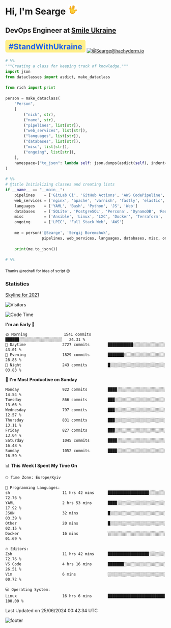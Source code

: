# Hi, I'm Searge <img src="images/vulcan.webp" style="display: inline-block; margin: 0; height: 2rem" alt="Vulcan salute" />

## DevOps Engineer at [Smile Ukraine](https://smile-ukraine.com/en)

[![Stand With Ukraine](https://raw.githubusercontent.com/vshymanskyy/StandWithUkraine/main/badges/StandWithUkraine.svg)](https://stand-with-ukraine.pp.ua)
<a rel="me" href="https://hachyderm.io/@Searge">![@Searge@hachyderm.io](https://img.shields.io/badge/-@Searge-%232B90D9?logo=mastodon&logoColor=white)</a>

```python
# %%
"""Creating a class for keeping track of knowledge."""
import json
from dataclasses import asdict, make_dataclass

from rich import print

person = make_dataclass(
    "Person",
    [
        ("nick", str),
        ("name", str),
        ("pipelines", list[str]),
        ("web_services", list[str]),
        ("languages", list[str]),
        ("databases", list[str]),
        ("misc", list[str]),
        ("ongoing", list[str]),
    ],
    namespace={"to_json": lambda self: json.dumps(asdict(self), indent=4)},
)

# %%
# @title Initializing classes and creating lists
if __name__ == "__main__":
    pipelines    = ['GitLab Ci', 'GitHub Actions', 'AWS CodePipeline', 'Jenkins']
    web_services = ['nginx', 'apache', 'varnish', 'fastly', 'elastic', 'solr']
    languages    = ['YAML', 'Bash', 'Python', 'JS', 'Web']
    databases    = ['SQLite', 'PostgreSQL', 'Percona', 'DynamoDB', 'Redis']
    misc         = ['Ansible', 'Linux', 'LXC', 'Docker', 'Terraform', 'AWS']
    ongoing      = ['LPIC', 'Full Stack Web', 'AWS']

    me = person('@Searge', 'Sergij Boremchuk',
                pipelines, web_services, languages, databases, misc, ongoing)

    print(me.to_json())

# %%

```

<sub>Thanks @rednafi for idea of script :wink:</sub>

### Statistics

[Skyline for 2021](https://skyline.github.com/Searge/2021)

![Visitors](https://komarev.com/ghpvc/?username=searge&label=Profile%20views&color=0e75b6&style=flat) 
<!--START_SECTION:waka-->
![Code Time](http://img.shields.io/badge/Code%20Time-2%2C607%20hrs%2030%20mins-blue)

**I'm an Early 🐤** 

```text
🌞 Morning                1541 commits        ██████░░░░░░░░░░░░░░░░░░░   24.31 % 
🌆 Daytime                2727 commits        ███████████░░░░░░░░░░░░░░   43.01 % 
🌃 Evening                1829 commits        ███████░░░░░░░░░░░░░░░░░░   28.85 % 
🌙 Night                  243 commits         █░░░░░░░░░░░░░░░░░░░░░░░░   03.83 % 
```
📅 **I'm Most Productive on Sunday** 

```text
Monday                   922 commits         ████░░░░░░░░░░░░░░░░░░░░░   14.54 % 
Tuesday                  866 commits         ███░░░░░░░░░░░░░░░░░░░░░░   13.66 % 
Wednesday                797 commits         ███░░░░░░░░░░░░░░░░░░░░░░   12.57 % 
Thursday                 831 commits         ███░░░░░░░░░░░░░░░░░░░░░░   13.11 % 
Friday                   827 commits         ███░░░░░░░░░░░░░░░░░░░░░░   13.04 % 
Saturday                 1045 commits        ████░░░░░░░░░░░░░░░░░░░░░   16.48 % 
Sunday                   1052 commits        ████░░░░░░░░░░░░░░░░░░░░░   16.59 % 
```


📊 **This Week I Spent My Time On** 

```text
🕑︎ Time Zone: Europe/Kyiv

💬 Programming Languages: 
sh                       11 hrs 42 mins      ██████████████████░░░░░░░   72.76 % 
YAML                     2 hrs 53 mins       ████░░░░░░░░░░░░░░░░░░░░░   17.92 % 
JSON                     32 mins             █░░░░░░░░░░░░░░░░░░░░░░░░   03.39 % 
Other                    20 mins             █░░░░░░░░░░░░░░░░░░░░░░░░   02.15 % 
Docker                   16 mins             ░░░░░░░░░░░░░░░░░░░░░░░░░   01.69 % 

🔥 Editors: 
Zsh                      11 hrs 42 mins      ██████████████████░░░░░░░   72.76 % 
VS Code                  4 hrs 16 mins       ███████░░░░░░░░░░░░░░░░░░   26.51 % 
Vim                      6 mins              ░░░░░░░░░░░░░░░░░░░░░░░░░   00.72 % 

💻 Operating System: 
Linux                    16 hrs 6 mins       █████████████████████████   100.00 % 
```


 Last Updated on 25/06/2024 00:42:34 UTC
<!--END_SECTION:waka-->

![footer](https://capsule-render.vercel.app/api?type=waving&color=gradient&customColorList=14,21&height=82&section=footer)
